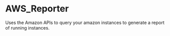 # AWS_Reporter

Uses the Amazon APIs to query your amazon instances to generate a report of running instances.

